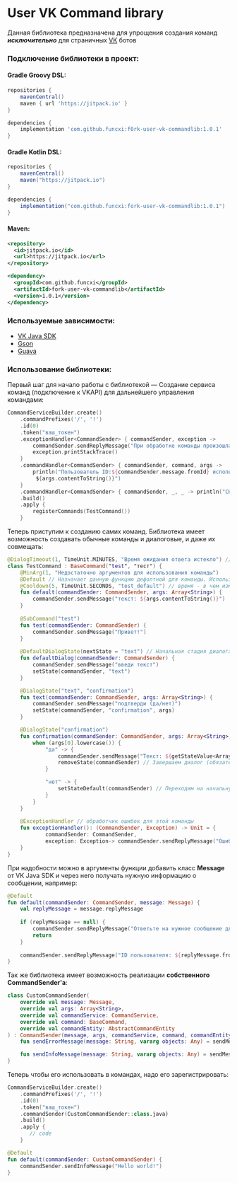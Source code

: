 # User VK Command library 

Данная библиотека предназначена для упрощения создания команд **_исключительно_** для страничных [VK](https://vk.com/) ботов

### Подключение библиотеки в проект:
#### Gradle Groovy DSL:
``` groovy
repositories {
    mavenCentral()
    maven { url 'https://jitpack.io' }
}

dependencies {
    implementation 'com.github.funcxi:f0rk-user-vk-commandlib:1.0.1'
}
```

#### Gradle Kotlin DSL:
``` groovy
repositories {
    mavenCentral()
    maven("https://jitpack.io")
}

dependencies {
    implementation("com.github.funcxi:fork-user-vk-commandlib:1.0.1")
}
```

#### Maven:
``` xml
<repository>
  <id>jitpack.io</id>
  <url>https://jitpack.io</url>
</repository>

<dependency>
  <groupId>com.github.funcxi</groupId>
  <artifactId>fork-user-vk-commandlib</artifactId>
  <version>1.0.1</version>
</dependency>
```

### Используемые зависимости:
* [VK Java SDK](https://github.com/VKCOM/vk-java-sdk)
* [Gson](https://github.com/google/gson)
* [Guava](https://github.com/google/guava)

### Использование библиотеки:
Первый шаг для начало работы с библиотекой — Создание сервиса команд (подключение к VKAPI) для дальнейшего управления командами:

``` kotlin
CommandServiceBuilder.create()
    .commandPrefixes('/', '!')
    .id(0)
    .token("ваш_токен")
    .exceptionHandler<CommandSender> { commandSender, exception ->
        commandSender.sendReplyMessage("При обработке команды произошла неизвестная ошибка: ${exception.message}")
        exception.printStackTrace()
    }
    .commandHandler<CommandSender> { commandSender, command, args ->
        println("Пользователь ID:${commandSender.message.fromId} использовал команду/субкоманду /${command.commandNames[0]}
         ${args.contentToString()}")
    }
    .commandHandler<CommandSender> { commandSender, _, _ -> println("CHAT:ID:${commandSender.message.fromId}") }
    .build()
    .apply {
        registerCommands(TestCommand())
    }
```

Теперь приступим к созданию самих команд. Библиотека имеет возможность создавать обычные команды и диалоговые, и даже их совмещать:

``` kotlin
@DialogTimeout(1, TimeUnit.MINUTES, "Время ожидания ответа истекло") // Если игрок ничего не ответил в течении минуты - диалог сбрасывается. Указывать сообщение необязательно
class TestCommand : BaseCommand("test", "тест") {
    @MinArg(1, "Недостаточно аргументов для использования команды")
    @Default // Назначает данную функцию дефолтной для команды. Используется когда подкоманда не найдена или при пустых аргументах (/test)
    @Cooldown(5, TimeUnit.SECONDS, "test_default") // время - в чем измеряется время - ключ задержки
    fun default(commandSender: CommandSender, args: Array<String>) {
        commandSender.sendMessage("текст: ${args.contentToString()}")
    }
    
    @SubCommand("test")
    fun test(commandSender: CommandSender) {
        commandSender.sendMessage("Привет!")
    }
    
    @DefaultDialogState(nextState = "text") // Начальная стадия диалога (обязательно должна присутствовать)
    fun defaultDialog(commandSender: CommandSender) {
        commandSender.sendMessage("введи текст")
        setState(commandSender, "text")
    }

    @DialogState("text", "confirmation")
    fun text(commandSender: CommandSender, args: Array<String>) {
        commandSender.sendMessage("подтверди (да/нет)")
        setState(commandSender, "confirmation", args)
    }

    @DialogState("confirmation")
    fun confirmation(commandSender: CommandSender, args: Array<String>) {
        when (args[0].lowercase()) {
            "да" -> {
                commandSender.sendMessage("Текст: ${getStateValue<Array<String>>(commandSender).contentToString()}")
                removeState(commandSender) // Завершаем диалог (обязательно должно присутствовать)
            }

            "нет" -> {
                setStateDefault(commandSender) // Переходим на начальную стадию диалога
            }
        }
    }
    
    @ExceptionHandler // обработчик ошибок для этой команды
    fun exceptionHandler(): (CommandSender, Exception) -> Unit = {
            commandSender: CommandSender,
            exception: Exception-> commandSender.sendReplyMessage("Ошибка: ${exception.message}")
    }
}
```

При надобности можно в аргументы функции добавить класс **Message** от VK Java SDK и через него получать нужную информацию о сообщении, например:
``` kotlin
@Default
fun default(commandSender: CommandSender, message: Message) {
    val replyMessage = message.replyMessage
    
    if (replyMessage == null) {
        commandSender.sendReplyMessage("Ответьте на нужное сообщение для получения ID пользователя")
        return
    }
    
    commandSender.sendReplyMessage("ID пользователя: ${replyMessage.fromId}")
}
```

Так же библиотека имеет возможность реализации **собственного CommandSender'a**:
``` kotlin
class CustomCommandSender(
    override val message: Message,
    override val args: Array<String>,
    override val commandService: CommandService,
    override val command: BaseCommand,
    override val commandEntity: AbstractCommandEntity
) : CommandSender(message, args, commandService, command, commandEntity) {
    fun sendErrorMessage(message: String, vararg objects: Any) = sendMessage("⛔ $message", objects)

    fun sendInfoMessage(message: String, vararg objects: Any) = sendMessage("✅ $message", objects)
}
```

Теперь чтобы его использовать в командах, надо его зарегистрировать:
``` kotlin
CommandServiceBuilder.create()
    .commandPrefixes('/', '!')
    .id(0)
    .token("ваш_токен")
    .commandSender(CustomCommandSender::class.java)
    .build()
    .apply {
       // code
    }
```

``` kotlin
@Default
fun default(commandSender: CustomCommandSender) {
    commandSender.sendInfoMessage("Hello world!")
}
```
